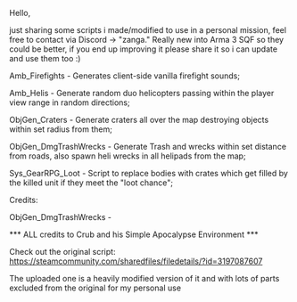 Hello,

just sharing some scripts i made/modified to use in a personal mission, feel free to contact via Discord -> "zanga."
Really new into Arma 3 SQF so they could be better, if you end up improving it please share it so i can update and use them too :)

Amb_Firefights - Generates client-side vanilla firefight sounds;

Amb_Helis - Generate random duo helicopters passing within the player view range in random directions;

ObjGen_Craters - Generate craters all over the map destroying objects within set radius from them;

ObjGen_DmgTrashWrecks - Generate Trash and wrecks within set distance from roads, also spawn heli wrecks in all helipads from the map;

Sys_GearRPG_Loot - Script to replace bodies with crates which get filled by the killed unit if they meet the "loot chance";


Credits:


ObjGen_DmgTrashWrecks - 

*** ALL credits to Crub and his Simple Apocalypse Environment ***

Check out the original script: https://steamcommunity.com/sharedfiles/filedetails/?id=3197087607

The uploaded one is a heavily modified version of it and with lots of parts excluded from the original for my personal use
